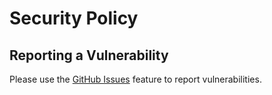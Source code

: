 # Security Policy

## Reporting a Vulnerability

Please use the [GitHub Issues](https://github.com/beac0n/ruroco/issues/new) feature to report vulnerabilities.
